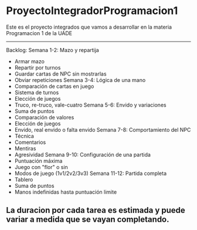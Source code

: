 # ProyectoIntegradorProgramacion1
Este es el proyecto integrados que vamos a desarrollar en la materia Programacion 1 de la UADE

---------------------------------------
Backlog:
Semana 1-2: Mazo y repartija
  * Armar mazo
  * Repartir por turnos
  * Guardar cartas de NPC sin mostrarlas
  * Obviar repeticiones
Semana 3-4: Lógica de una mano
  * Comparación de cartas en juego
  * Sistema de turnos
  * Elección de juegos
  * Truco, re-truco, vale-cuatro
Semana 5-6: Envido y variaciones
  * Suma de puntos
  * Comparación de valores
  * Elección de juegos
  * Envido, real envido o falta envido
Semana 7-8: Comportamiento del NPC
  * Técnica
  * Comentarios
  * Mentiras
  * Agresividad
Semana 9-10: Configuración de una partida
  * Puntuación máxima
  * Juego con "flor" o sin
  * Modos de juego (1v1/2v2/3v3)
Semana 11-12: Partida completa
  * Tablero
  * Suma de puntos
  * Manos indefinidas hasta puntuación limite

La duracion por cada tarea es estimada y puede variar a medida que se vayan completando.
---------------------------------------
